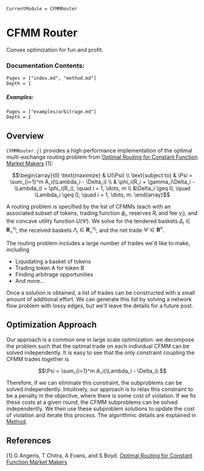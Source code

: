 ```@meta
CurrentModule = CFMMRouter
```

# CFMM Router
Convex optimization for fun and profit.

### Documentation Contents:
```@contents
Pages = ["index.md", "method.md"]
Depth = 1
```
##### Examples:
```@contents
Pages = ["examples/arbitrage.md"]
Depth = 1
```


## Overview

`CFMMRouter.jl` provides a high performance implementation of the optimal multi-exchange routing problem 
from [Optimal Routing for Constant Function Market Makers](https://web.stanford.edu/~guillean/papers/cfmm-routing.pdf) [1]:

```math
\begin{array}{ll}
\text{maximize}     & U(\Psi) \\
\text{subject to}   & \Psi = \sum_{i=1}^m A_i(\Lambda_i - \Delta_i) \\
& \phi_i(R_i + \gamma_i\Delta_i - \Lambda_i) = \phi_i(R_i), \quad i = 1, \dots, m \\
&\Delta_i \geq 0, \quad \Lambda_i \geq 0, \quad i = 1, \dots, m.
\end{array}
```
A routing problem is specified by the list of CFMMs 
(each with an associated subset of tokens, trading function $\phi_i$, reserves $R_i$ and fee $\gamma_i$), 
and the concave utility function $U(\Psi)$.
We solve for the tendered baskets $\Delta_i \in \mathbf{R}^{n_i}_+$, the received baskets $\Lambda_i \in \mathbf{R}^{n_i}_+$, and the net trade $\Psi \in \mathbf{R}^n$.

The routing problem includes a large number of trades we'd like to make, including
- Liquidating a basket of tokens
- Trading token A for token B
- Finding arbitrage opportunities
- And more...

Once a solution is obtained, a list of trades can be constructed with
a small amount of additional effort. 
We can generate this list by solving a network flow problem with lossy edges,
but we'll leave the details for a future post.


## Optimization Approach
Our approach is a common one in large scale optimization: we decompose the problem such that the optimal trade on each individual CFMM can be solved independently. It is easy to see that the only constraint coupling the CFMM trades together is

```math
\Psi = \sum_{i=1}^m A_i(\Lambda_i - \Delta_i).
```
Therefore, if we can eliminate this constraint, the subproblems can be solved independently. Intuitively, our approach is to relax this constraint to be a penalty in the objective, where there is some cost of violation. If we fix these costs at a given round, the CFMM subproblems can be solved independently. We then use these subproblem solutions to update the cost of violation and iterate this process. The algorithmic details are explained in [Method](@ref).

## References
[1] G Angeris, T Chitra, A Evans, and S Boyd. [Optimal Routing for Constant Function Market Makers](https://web.stanford.edu/~guillean/papers/cfmm-routing.pdf)